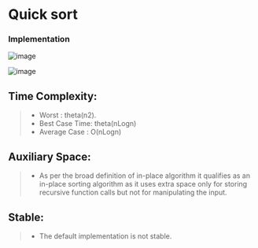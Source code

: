 # Quick sort

### Implementation
![image](https://user-images.githubusercontent.com/64374947/101903916-b23afc80-3bbd-11eb-84df-87e645efe7cd.png)

![image](https://user-images.githubusercontent.com/64374947/101903809-83248b00-3bbd-11eb-8df6-0369b64fd5df.png)


## Time Complexity:
> - Worst : theta(n2).
> - Best Case Time: theta(nLogn)
> - Average Case : O(nLogn)

## Auxiliary Space:
> - As per the broad definition of in-place algorithm it qualifies as an in-place sorting algorithm as it uses extra space only for storing recursive function calls but not for manipulating the input.

## Stable: 
> - The default implementation is not stable.
